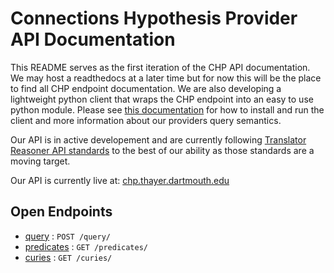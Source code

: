 # Connections Hypothesis Provider API Documentation
This README serves as the first iteration of the CHP API documentation. We may host a readthedocs at a later time but for now this will be the place to find all CHP endpoint documentation. We are also developing a lightweight python client that wraps the CHP endpoint into an easy to use python module. Please see [this documentation](https://github.com/di2ag/chp_client) for how to install and run the client and more information about our providers query semantics.

Our API is in active developement and are currently following [Translator Reasoner API standards](https://github.com/NCATSTranslator/ReasonerAPI) to the best of our ability as those standards are a moving target. 

Our API is currently live at: [chp.thayer.dartmouth.edu](http://chp.thayer.dartmouth.edu/)

## Open Endpoints
* [query](query.md) : `POST /query/`
* [predicates](predicates.md) : `GET /predicates/`
* [curies](curies.md) : `GET /curies/`
